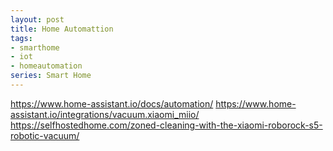 ```yaml
---
layout: post
title: Home Automattion
tags:
- smarthome
- iot
- homeautomation
series: Smart Home
---
```


https://www.home-assistant.io/docs/automation/
https://www.home-assistant.io/integrations/vacuum.xiaomi_miio/
https://selfhostedhome.com/zoned-cleaning-with-the-xiaomi-roborock-s5-robotic-vacuum/

